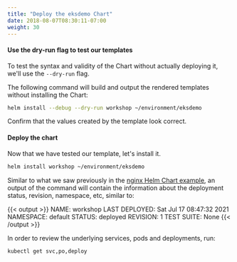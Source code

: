 ```yaml
---
title: "Deploy the eksdemo Chart"
date: 2018-08-07T08:30:11-07:00
weight: 30
---
```


#### Use the dry-run flag to test our templates

To test the syntax and validity of the Chart without actually deploying it,
we'll use the `--dry-run` flag.

The following command will build and output the rendered templates without
installing the Chart:

```sh
helm install --debug --dry-run workshop ~/environment/eksdemo
```

Confirm that the values created by the template look correct.

#### Deploy the chart

Now that we have tested our template, let's install it.

```sh
helm install workshop ~/environment/eksdemo
```

Similar to what we saw previously in the [nginx Helm Chart
example](/samen/060_helm/helm_nginx/index.html), an output of the command will contain the information about the deployment status, revision, namespace, etc, similar to:

{{< output >}}
NAME: workshop
LAST DEPLOYED: Sat Jul 17 08:47:32 2021
NAMESPACE: default
STATUS: deployed
REVISION: 1
TEST SUITE: None
{{< /output >}}

In order to review the underlying services, pods and deployments, run:
```sh
kubectl get svc,po,deploy
```
